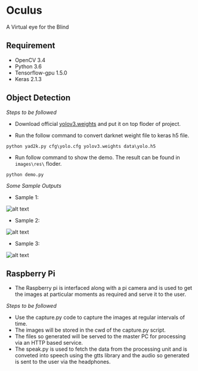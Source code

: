 # Oculus
A Virtual eye for the Blind
## Requirement
- OpenCV 3.4
- Python 3.6    
- Tensorflow-gpu 1.5.0  
- Keras 2.1.3
## Object Detection
*Steps to be followed*

- Download official [yolov3.weights](https://pjreddie.com/media/files/yolov3.weights) and put it on top floder of project.

- Run the follow command to convert darknet weight file to keras h5 file.
```
python yad2k.py cfg\yolo.cfg yolov3.weights data\yolo.h5
```

- Run follow command to show the demo. The result can be found in `images\res\` floder.
```
python demo.py

```
*Some Sample Outputs*

- Sample 1:

![alt text](https://raw.githubusercontent.com/dwij2812/Oculus/master/samples/test43.jpg)

- Sample 2:

![alt text](https://raw.githubusercontent.com/dwij2812/Oculus/master/samples/test39.jpg)

- Sample 3:

![alt text](https://raw.githubusercontent.com/dwij2812/Oculus/master/samples/test7.jpg)

## Raspberry Pi

- The Raspberry pi is interfaced along with a pi camera and is used to get the images at particular moments as required and serve it to the user.

*Steps to be followed*
- Use the capture.py code to capture the images at regular intervals of time.
- The images will be stored in the cwd of the capture.py script.
- The files so generated will be served to the master PC for processing via an HTTP based service.
- The speak.py is used to fetch the data from the processing unit and is conveted into speech using the gtts library and the audio so generated is sent to the user via the headphones.
